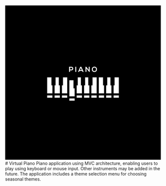 ![Piano](src/images/piano.jpg)# Virtual Piano
Piano application using MVC architecture, enabling users to play using keyboard or mouse input. Other instruments may be added in the future. The application includes a theme selection menu for choosing seasonal themes.
